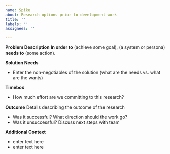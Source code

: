 ```yaml
---
name: Spike
about: Research options prior to development work
title: ''
labels: ''
assignees: ''

---
```


**Problem Description** 
**In order to** (achieve some goal), (a system or persona) **needs to** (some action).

**Solution Needs**
- Enter the non-negotiables of the solution (what are the needs vs. what are the wants)

**Timebox**
- How much effort are we committing to this research?

**Outcome**
Details describing the outcome of the research 
- Was it successful? What direction should the work go? 
- Was it unsuccessful? Discuss next steps with team

**Additional Context**
- enter text here
- enter text here
